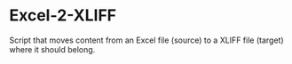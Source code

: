 # Excel-2-XLIFF
Script that moves content from an Excel file (source) to a XLIFF file (target) where it should belong.
